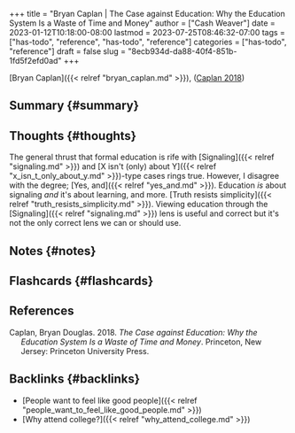 +++
title = "Bryan Caplan | The Case against Education: Why the Education System Is a Waste of Time and Money"
author = ["Cash Weaver"]
date = 2023-01-12T10:18:00-08:00
lastmod = 2023-07-25T08:46:32-07:00
tags = ["has-todo", "reference", "has-todo", "reference"]
categories = ["has-todo", "reference"]
draft = false
slug = "8ecb934d-da88-40f4-851b-1fd5f2efd0ad"
+++

[Bryan Caplan]({{< relref "bryan_caplan.md" >}}), (<a href="#citeproc_bib_item_1">Caplan 2018</a>)


## Summary {#summary}


## Thoughts {#thoughts}

The general thrust that formal education is rife with [Signaling]({{< relref "signaling.md" >}}) and [X isn't (only) about Y]({{< relref "x_isn_t_only_about_y.md" >}})-type cases rings true. However, I disagree with the degree; [Yes, and]({{< relref "yes_and.md" >}}). Education _is_ about signaling _and_ it's about learning, and more. [Truth resists simplicity]({{< relref "truth_resists_simplicity.md" >}}). Viewing education through the [Signaling]({{< relref "signaling.md" >}}) lens is useful and correct but it's not the only correct lens we can or should use.


## Notes {#notes}


## Flashcards {#flashcards}

## References

<style>.csl-entry{text-indent: -1.5em; margin-left: 1.5em;}</style><div class="csl-bib-body">
  <div class="csl-entry"><a id="citeproc_bib_item_1"></a>Caplan, Bryan Douglas. 2018. <i>The Case against Education: Why the Education System Is a Waste of Time and Money</i>. Princeton, New Jersey: Princeton University Press.</div>
</div>


## Backlinks {#backlinks}

-   [People want to feel like good people]({{< relref "people_want_to_feel_like_good_people.md" >}})
-   [Why attend college?]({{< relref "why_attend_college.md" >}})
